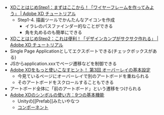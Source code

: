 
- [XDことはじめStep1：まずはここから！「ワイヤーフレームを作ってみよう」 | Adobe XD チュートリアル](https://helpx.adobe.com/jp/xd/how-to/beginners-tutorial-1.html)
    - Step1-4. 描画ツールでかんたんなアイコンを作成
        - イラレのパスファインダー的なことができる
        - 角を丸めるのも簡単にできる
- [XDことはじめStep2：これは便利！「デザインカンプがサクサク作れる」 | Adobe XD チュートリアル](https://helpx.adobe.com/jp/xd/how-to/beginners-tutorial-2.html)
- Single Page Applicationとしてエクスポートできる(チェックボックスがある)
- JSからapplication.xxxでページ遷移などを制御できる
- [Adobe XDをもっと使いこなすヒント！ 第3回 オーバーレイの基本設定](https://blogs.adobe.com/japan/web-xd-protips-3-overlay/)
    - 今見ているページにオーバーレイで別のアートボードを重ねられる
    - そのアートボードをスクロールすることもできる
- アートボード全体に「前のアートボード」という遷移をつけられる
- [Adobe XDのシンボルの使い方：9つの基本機能](https://blogs.adobe.com/japan/web-working-with-symbols-in-adobe-xd/)
    - Unityの[[Prefab]]みたいやなつ
    - [コンポーネント](https://blogs.adobe.com/japan/cc-web-xd-may-2019-update-create-design-systems/)
